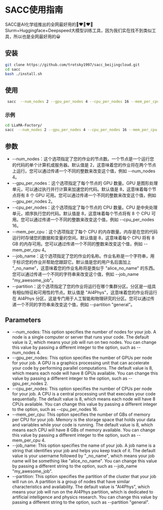 # SACC使用指南

SACC是AI化学组推出的全网最好用的🐛❤🤗❤🚀 Slurm+Huggingface+Deepspeed大模型训练工具，因为我们实在找不到类似工具，所以也是全网最好用的😀

## 安装

```Bash
git clone https://github.com/trotsky1997/sacc_beijingcloud.git
cd sacc
bash ./install.sh
```

## 使用

```Bash
 sacc  --num_nodes 2 --gpu_per_nodes 4 --cpu_per_nodes 16 --mem_per_cpu 8  [目标训练脚本及其参数]
```

### 示例

```Bash
cd LLaMA-Factory/
sacc  --num_nodes 2 --gpu_per_nodes 4 --cpu_per_nodes 16 --mem_per_cpu 8   src/train_bash.py  --stage pt     --model_name_or_path microsoft/phi-1_5    --do_train     --dataset chemllm     --finetuning_type full    --output_dir phi-1_5_checkpoint_2     --overwrite_cache     --lr_scheduler_type cosine     --logging_steps 10     --save_steps 1000     --learning_rate 5e-5     --num_train_epochs 3.0     --plot_loss     --bf16 --overwrite_output_dir --streaming --max_steps 9999999999
```

## 参数

- --num_nodes：这个选项指定了您的作业的节点数。一个节点是一个运行您的代码的单个计算机或服务器。默认值是 2，这意味着您的作业将在两个节点上运行。您可以通过传递一个不同的整数来改变这个值，例如 --num_nodes 4。
- --gpu_per_nodes：这个选项指定了每个节点的 GPU 数量。GPU 是图形处理单元，可以通过执行并行计算来加速您的代码。默认值是 8，这意味着每个节点将有 8 个 GPU 可用。您可以通过传递一个不同的整数来改变这个值，例如 --gpu_per_nodes 2。
- --cpu_per_nodes：这个选项指定了每个节点的 CPU 数量。CPU 是中央处理单元，顺序执行您的代码。默认值是 8，这意味着每个节点将有 8 个 CPU 可用。您可以通过传递一个不同的整数来改变这个值，例如 --cpu_per_nodes 16。
- --mem_per_cpu：这个选项指定了每个 CPU 的内存数量。内存是在您的代码运行时存储您的数据和变量的空间。默认值是 8，这意味着每个 CPU 将有 8 GB 的内存可用。您可以通过传递一个不同的整数来改变这个值，例如 --mem_per_cpu 4。
- --job_name：这个选项指定了您的作业的名称。作业名称是一个字符串，用于标识您的作业并帮助您跟踪它。默认值是您的用户名后面加上 "_no_name"，这意味着您的作业名称将是类似于 "alice_no_name" 的东西。您可以通过传递一个不同的字符串来改变这个值，例如 --job_name "my_awesome_job"。
- --partition：这个选项指定了您的作业将运行在哪个集群分区。分区是一组具有相似特征和可用性的节点。默认值是 "AI4Phys"，这意味着您的作业将运行在 AI4Phys 分区，这是专门用于人工智能和物理研究的分区。您可以通过传递一个不同的字符串来改变这个值，例如 --partition "general"。

## Parameters

- --num_nodes: This option specifies the number of nodes for your job. A node is a single computer or server that runs your code. The default value is 2, which means your job will run on two nodes. You can change this value by passing a different integer to the option, such as --num_nodes 4.
- --gpu_per_nodes: This option specifies the number of GPUs per node for your job. A GPU is a graphics processing unit that can accelerate your code by performing parallel computations. The default value is 8, which means each node will have 8 GPUs available. You can change this value by passing a different integer to the option, such as --gpu_per_nodes 2.
- --cpu_per_nodes: This option specifies the number of CPUs per node for your job. A CPU is a central processing unit that executes your code sequentially. The default value is 8, which means each node will have 8 CPUs available. You can change this value by passing a different integer to the option, such as --cpu_per_nodes 16.
- --mem_per_cpu: This option specifies the number of GBs of memory per CPU for your job. Memory is the storage space that holds your data and variables while your code is running. The default value is 8, which means each CPU will have 8 GBs of memory available. You can change this value by passing a different integer to the option, such as --mem_per_cpu 4.
- --job_name: This option specifies the name of your job. A job name is a string that identifies your job and helps you keep track of it. The default value is your username followed by "_no_name", which means your job name will be something like "alice_no_name". You can change this value by passing a different string to the option, such as --job_name "my_awesome_job".
- --partition: This option specifies the partition of the cluster that your job will run on. A partition is a group of nodes that have similar characteristics and availability. The default value is "AI4Phys", which means your job will run on the AI4Phys partition, which is dedicated to artificial intelligence and physics research. You can change this value by passing a different string to the option, such as --partition "general".
